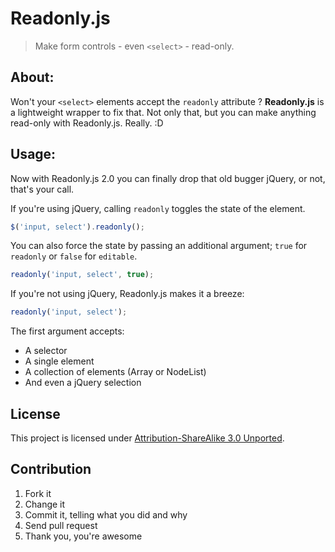 # Readonly.js

> Make form controls - even `<select>` - read-only.

## About:

Won't your `<select>` elements accept the `readonly` attribute ? **Readonly.js** is a lightweight wrapper to fix that. Not only that, but you can make anything read-only with Readonly.js. Really. :D

## Usage:

Now with Readonly.js 2.0 you can finally drop that old bugger jQuery, or not, that's your call.

If you're using jQuery, calling `readonly` toggles the state of the element.

```javascript
$('input, select').readonly();
```

You can also force the state by passing an additional argument; `true` for `readonly` or `false` for `editable`.

```javascript
readonly('input, select', true);
```

If you're not using jQuery, Readonly.js makes it a breeze:

```javascript
readonly('input, select');
```

The first argument accepts:

- A selector
- A single element
- A collection of elements (Array or NodeList)
- And even a jQuery selection

## License

This project is licensed under [Attribution-ShareAlike 3.0 Unported](http://creativecommons.org/licenses/by-sa/3.0/).

## Contribution

1. Fork it
2. Change it
3. Commit it, telling what you did and why
4. Send pull request
5. Thank you, you're awesome
